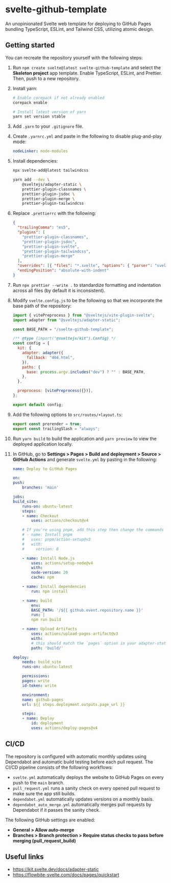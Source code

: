 # svelte-github-template

An unopinionated Svelte web template for deploying to GitHub Pages bundling TypeScript, ESLint, and Tailwind CSS, utilizing atomic design.

## Getting started

You can recreate the repository yourself with the following steps:

1. Run `npm create svelte@latest svelte-github-template` and select the **Skeleton project** app template. Enable TypeScript, ESLint, and Prettier. Then, push to a new repository.

2. Install yarn:

   ```bash
   # Enable corepack if not already enabled
   corepack enable

   # Install latest version of yarn
   yarn set version stable
   ```

3. Add `.yarn` to your `.gitignore` file.

4. Create `.yarnrc.yml` and paste in the following to disable plug-and-play mode:

   ```yaml
   nodeLinker: node-modules
   ```

5. Install dependencies:

   ```bash
   npx svelte-add@latest tailwindcss

   yarn add --dev \
       @sveltejs/adapter-static \
       prettier-plugin-classnames \
       prettier-plugin-jsdoc \
       prettier-plugin-merge \
       prettier-plugin-tailwindcss
   ```

6. Replace `.prettierrc` with the following:

   ```json
   {
     "trailingComma": "es5",
     "plugins": [
       "prettier-plugin-classnames",
       "prettier-plugin-jsdoc",
       "prettier-plugin-svelte",
       "prettier-plugin-tailwindcss",
       "prettier-plugin-merge"
     ],
     "overrides": [{ "files": "*.svelte", "options": { "parser": "svelte" } }],
     "endingPosition": "absolute-with-indent"
   }
   ```

7. Run `npx prettier --write .` to standardize formatting and indentation across all files (by default it is inconsistent).

8. Modify `svelte.config.js` to be the following so that we incorporate the base path of the repository:

   ```js
   import { vitePreprocess } from "@sveltejs/vite-plugin-svelte";
   import adapter from "@sveltejs/adapter-static";
   
   const BASE_PATH = "/svelte-github-template";
   
   /** @type {import("@sveltejs/kit").Config} */
   const config = {
     kit: {
       adapter: adapter({
         fallback: "404.html",
       }),
       paths: {
         base: process.argv.includes("dev") ? "" : BASE_PATH,
       },
     },
   
     preprocess: [vitePreprocess({})],
   };
   
   export default config;
   ```

9. Add the following options to `src/routes/+layout.ts`:

   ```js
   export const prerender = true;
   export const trailingSlash = "always";
   ```

10. Run `yarn build` to build the application and `yarn preview` to view the deployed application locally.

11. In GitHub, go to **Settings > Pages > Build and deployment > Source > GitHub Actions** and generate `svelte.yml` by pasting in the following:

    ```yml
    name: Deploy to GitHub Pages

    on:
    push:
        branches: 'main'

    jobs:
    build_site:
        runs-on: ubuntu-latest
        steps:
        - name: Checkout
            uses: actions/checkout@v4

        # If you're using pnpm, add this step then change the commands and cache key below to use `pnpm`
        # - name: Install pnpm
        #   uses: pnpm/action-setup@v3
        #   with:
        #     version: 8

        - name: Install Node.js
            uses: actions/setup-node@v4
            with:
            node-version: 20
            cache: npm

        - name: Install dependencies
            run: npm install

        - name: build
            env:
            BASE_PATH: '/${{ github.event.repository.name }}'
            run: |
            npm run build

        - name: Upload Artifacts
            uses: actions/upload-pages-artifact@v3
            with:
            # this should match the `pages` option in your adapter-static options
            path: 'build/'

    deploy:
        needs: build_site
        runs-on: ubuntu-latest

        permissions:
        pages: write
        id-token: write

        environment:
        name: github-pages
        url: ${{ steps.deployment.outputs.page_url }}

        steps:
        - name: Deploy
            id: deployment
            uses: actions/deploy-pages@v4
    ```

## CI/CD

The repository is configured with automatic monthly updates using Dependabot and automatic build testing before each pull request. The CI/CD pipeline consists of the following workflows:

- `svelte.yml` automatically deploys the website to GitHub Pages on every push to the `main` branch.
- `pull_request.yml` runs a sanity check on every opened pull request to make sure the app still builds.
- `dependabot.yml` automatically updates versions on a monthly basis.
- `dependabot_auto_merge.yml` automatically merges pull requests by Dependabot if it passes the sanity check.

The following GitHub settings are enabled:

- **General > Allow auto-merge**
- **Branches > Branch protection > Require status checks to pass before merging (pull_request_build)**

## Useful links

- https://kit.svelte.dev/docs/adapter-static
- https://flowbite-svelte.com/docs/pages/quickstart
